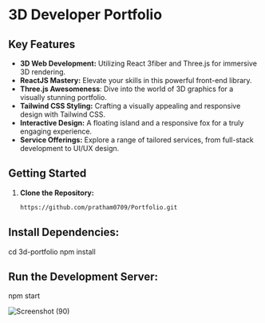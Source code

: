 
# 3D Developer Portfolio

## Key Features

- **3D Web Development:** Utilizing React 3fiber and Three.js for immersive 3D rendering.
- **ReactJS Mastery:** Elevate your skills in this powerful front-end library.
- **Three.js Awesomeness**: Dive into the world of 3D graphics for a visually stunning portfolio.
- **Tailwind CSS Styling:** Crafting a visually appealing and responsive design with Tailwind CSS.
- **Interactive Design:** A floating island and a responsive fox for a truly engaging experience.
- **Service Offerings:** Explore a range of tailored services, from full-stack development to UI/UX design.



## Getting Started

1. **Clone the Repository:**
   ```bash
   https://github.com/pratham0709/Portfolio.git

## Install Dependencies:

cd 3d-portfolio
npm install

## Run the Development Server:

npm start


 ![Screenshot (90)](https://github.com/pratham0709/Portfolio/blob/main/src/assets/images/Screenshot.png)
